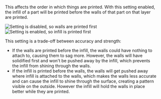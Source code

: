 This affects the order in which things are printed. With this setting enabled, the infill of a part will be printed before the walls of that part on that layer are printed.

![Setting is disabled, so walls are printed first](images/infill_before_walls_disabled.gif)
![Setting is enabled, so infill is printed first](images/infill_before_walls_enabled.gif)

This setting is a trade-off between accuracy and strength:
* If the walls are printed before the infill, the walls could have nothing to attach to, causing them to sag more. However, the walls will have solidified first and won't be pushed away by the infill, which prevents the infill from shining through the walls.
* If the infill is printed before the walls, the walls will get pushed away where infill is attached to the walls, which makes the walls less accurate and can cause the infill to shine through the surface, creating a pattern visible on the outside. However the infill will hold the walls in place better while they are printed.